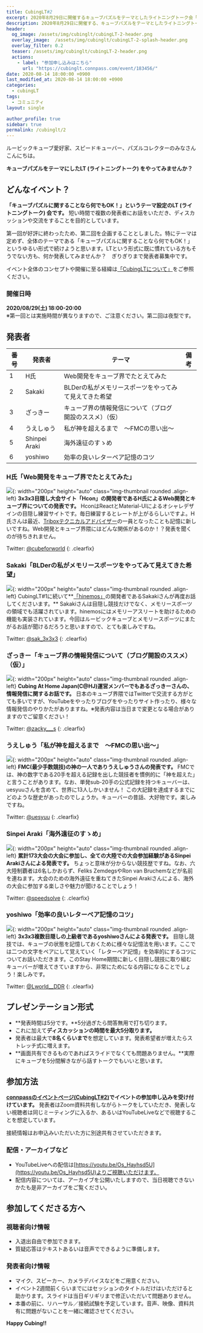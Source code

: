 ```yaml
---
title: CubingLT#2
excerpt: 2020年8月29日に開催するキューブパズルをテーマとしたライトニングトーク会「CubingLT#2」について紹介します。
description: 2020年8月29日に開催する、キューブパズルをテーマとしたライトニングトーク会「CubingLT#2」について紹介します。
header:
  og_image: /assets/img/cubinglt/cubingLT-2-header.png
  overlay_image:  /assets/img/cubinglt/cubingLT-2-splash-header.png
  overlay_filter: 0.2
  teaser: /assets/img/cubinglt/cubingLT-2-header.png
  actions:
    - label: "参加申し込みはこちら"
      url: "https://cubinglt.connpass.com/event/183456/"
date: 2020-08-14 18:00:00 +0900
last_modified_at: 2020-08-14 18:00:00 +0900
categories:
  - cubingLT
tags:
  - コミュニティ
layout: single

author_profile: true
sidebar: true
permalink: /cubinglt/2
---
```


ルービックキューブ愛好家、スピードキューバー、パズルコレクターのみなさんこんにちは。

**キューブパズルをテーマにしたLT (ライトニングトーク) をやってみませんか？**

## どんなイベント？
**「キューブパズルに関することなら何でもOK！」というテーマ設定のLT (ライトニングトーク) 会です。** 短い時間で複数の発表者にお話をいただき、ディスカッションや交流をすることを目的としています。

第一回が好評に終わったため、第二回を企画することとしました。特にテーマは定めず、全体のテーマである「キューブパズルに関することなら何でもOK！」というゆるい形式で続けようと思います。LTという形式に既に慣れている方もそうでない方も、何か発表してみませんか？　ぎりぎりまで発表者募集中です。

イベント全体のコンセプトや開催に至る経緯は[「CubingLTについて」](/cubinglt/)をご参照ください。

### 開催日時
**2020/08/29(土) 18:00-20:00**  
※第一回とは実施時間が異なりますので、ご注意ください。第二回は夜型です。

## 発表者

|番号|発表者|テーマ|備考|
|---|------|-------|-----|
|1|H氏|Web開発をキューブ界でたとえてみた||
|2|Sakaki|BLDerの私がメモリースポーツをやってみて見えてきた希望||
|3|ざっきー|キューブ界の情報発信について（ブログ開設のススメ）（仮）||
|4|うえしゅう|私が神を超えるまで　〜FMCの思い出〜||
|5|Shinpei Araki|海外遠征のすゝめ||
|6|yoshiwo|効率の良いレターペア記憶のコツ||

### H氏「Web開発をキューブ界でたとえてみた」
![](/assets/img/cubinglt/hshi_400x400.jpg){: width="200px" height="auto" class="img-thumbnail rounded .align-left}
**3x3x3目隠し大会サイト「Hcon」の開発者であるH氏によるWeb開発とキューブ界についての発表です。** HconはReactとMaterial-UIによるオシャレデザインの目隠し練習サイトです。毎日練習するとレートが上がるらしいですよ。H氏さんは最近、[Triboxテクニカルアドバイザー](https://tribox.com/member/)の一員となったことも記憶に新しいですね。Web開発とキューブ界隈にはどんな関係があるのか！？発表を聞くのが待ちきれません。

Twitter: [@cubeforworld](https://twitter.com/cubeforworld)
{: .clearfix}

### Sakaki「BLDerの私がメモリースポーツをやってみて見えてきた希望」
![](/assets/img/cubinglt/sakaki_400x400.jpg){: width="200px" height="auto" class="img-thumbnail rounded .align-left}
CubingLT#1に続いて**[「hinemos」](https://saxcy.info/hinemos/mypage.html)の開発者であるSakakiさんが再度お話してくださいます。** Sakakiさんは目隠し競技だけでなく、メモリースポーツの領域でも活躍されています。hinemosにはメモリーアスリートを助けるための機能も実装されています。今回はルービックキューブとメモリースポーツにまたがるお話が聞けるだろうと思いますので、とても楽しみですね。

Twitter: [@sak_3x3x3](https://twitter.com/sak_3x3x3)
{: .clearfix}

### ざっきー「キューブ界の情報発信について（ブログ開設のススメ）（仮）」
![](/assets/img/cubinglt/zacky_400x400.jpg){: width="200px" height="auto" class="img-thumbnail rounded .align-left}
**Cubing At Home Japan(C@HJ)運営メンバーでもあるざっきーさんの、情報発信に関するお話です。** 日本のキューブ界隈ではTwitterで交流する方がとても多いですが、YouTubeをやったりブログをやったりサイト作ったり、様々な情報発信のやりかたがありますね。※発表内容は当日まで変更となる場合がありますのでご留意ください！

Twitter: [@zacky__\_s](https://twitter.com/zacky___s)
{: .clearfix}

### うえしゅう「私が神を超えるまで　〜FMCの思い出〜」
![](/assets/img/cubinglt/uesyuu_400x400.jpg){: width="200px" height="auto" class="img-thumbnail rounded .align-left}
**FMC(最少手数競技)の神の一人でありうえしゅうさんの発表です。** FMCでは、神の数字である20手を超える記録を出した競技者を慣例的に「神を超えた」と言うことがあります。なお、単発sub-20手の公式記録を持つキューバーは、uesyuuさんを含めて、世界に13人しかいません！ この大記録を達成するまでにどのような歴史があったのでしょうか。キューバーの昔話、大好物です。楽しみですね。

Twitter: [@uesyuu](https://twitter.com/uesyuu)
{: .clearfix}

### Sinpei Araki「海外遠征のすゝめ」
![](/assets/img/cubinglt/araki_400x400.jpg){: width="200px" height="auto" class="img-thumbnail rounded .align-left}
**累計173大会の大会に参加し、全ての大陸での大会参加経験があるSinpei Arakiさんによる発表です。** ちょっと意味が分からない競技歴ですね。なお、六大陸制覇者は6名しかおらず、Feliks ZemdegsやRon van Bruchemなどが名前を連ねます。大会のための海外遠征を重ねてきたSinpei Arakiさんによる、海外の大会に参加する楽しさや魅力が聞けることでしょう！

Twitter: [@speedsolve](https://twitter.com/speedsolve)
{: .clearfix}

### yoshiwo「効率の良いレターペア記憶のコツ」
![](/assets/img/cubinglt/yoshiwo_400x400.png){: width="200px" height="auto" class="img-thumbnail rounded .align-left}
**3x3x3複数目隠しの上級者であるyoshiwoさんによる発表です。** 目隠し競技では、キューブの状態を記憶しておくために様々な記憶法を用います。ここでは二つの文字をペアにして覚えていく「レターペア記憶」を効率的にするコツについてお話いただきます。このStay Home期間に新しく目隠し競技に取り組むキューバーが増えてきていますから、非常にためになる内容になることでしょう！楽しみです。

Twitter: [@Lworld__DDR](https://twitter.com/Lworld__DDR)
{: .clearfix}

## プレゼンテーション形式
- **発表時間は5分です。**5分過ぎたら問答無用で打ち切ります。
- これに加えて**ディスカッションの時間を最大5分取ります。**
- 発表者は最大で**8名くらいまで**を想定しています。発表希望者が増えたらストレッチ式に増えます。
- **画面共有できるものであればスライドでなくても問題ありません。**実際にキューブを5分間解きながら話すトークでもいいと思います。

## 参加方法
**[connpassのイベントページ(CubingLT#2)](https://cubinglt.connpass.com/event/183456/)でイベントの参加申し込みを受け付けています。**
発表者はZoom資料共有しながらトークをしていただき、発表しない視聴者は同じミーティングに入るか、あるいはYouTubeLiveなどで視聴することを想定しています。

接続情報はお申込みいただいた方に別途共有させていただきます。

### 配信・アーカイブなど
- YouTubeLiveへの配信は[https://youtu.be/Os_Hayhsd5U](https://youtu.be/Os_Hayhsd5U)よりご視聴いただけます。
- 配信内容については、アーカイブを公開いたしますので、当日視聴できないかたも是非アーカイブをご覧ください。

## 参加してくださる方へ
### 視聴者向け情報
- 入退出自由で参加できます。
- 質疑応答はテキストあるいは音声でできるように準備します。

### 発表者向け情報
- マイク、スピーカー、カメラデバイスなどをご用意ください。
- イベント2週間前くらいまでにはセッションのタイトルだけはいただけると助かります。スライドは当日ギリギリまで修正いただいて問題ありません。
- 本番の前に、リハーサル／接続試験を予定しています。音声、映像、資料共有に問題がないことを一緒に確認させてください。

**Happy Cubing!!**
